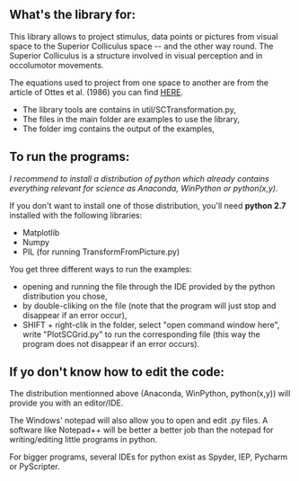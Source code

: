 
## What's the library for:

This library allows to project stimulus, data points or pictures from visual space to the Superior Colliculus space -- and the other way round.
The Superior Colliculus is a structure involved in visual perception and in occolumotor movements.

The equations used to project from one space to another are from the article of Ottes et al. (1986) you can find [HERE](http://www.mbfys.ru.nl/staff/j.vangisbergen/endnote/endnotepdfs/artikelen_groep/Ottes%201986.pdf).

- The library tools are contains in util/SCTransformation.py,
- The files in the main folder are examples to use the library,
- The folder img contains the output of the examples,


## To run the programs:

*I recommend to install a distribution of python which already contains everything relevant for science as Anaconda, WinPython or python(x,y).*

If you don't want to install one of those distribution, you'll need **python 2.7** installed with the following libraries:
- Matplotlib
- Numpy
- PIL (for running TransformFromPicture.py)

You get three different ways to run the examples:
- opening and running the file through the IDE provided by the python distribution you chose,
- by double-cliking on the file (note that the program will just stop and disappear if an error occur),
- SHIFT + right-clik in the folder, select "open command window here", write "PlotSCGrid.py" to run the corresponding file (this way the program does not disappear if an error occurs).

## If yo don't know how to edit the code:

The distribution mentionned above (Anaconda, WinPython, python(x,y)) will provide you with an editor/IDE.

The Windows' notepad will also allow you to open and edit .py files.
A software like Notepad++ will be better a better job than the notepad for writing/editing little programs in python.

For bigger programs, several IDEs for python exist as Spyder, IEP, Pycharm or PyScripter.
